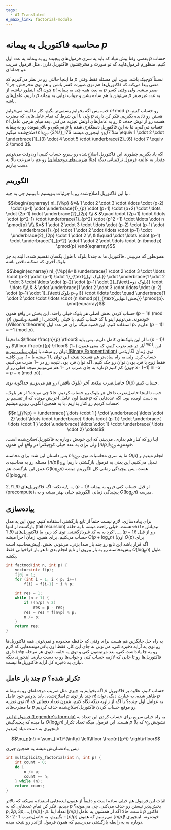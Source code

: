 ```yaml
---
tags:
  - AI Translated
e_maxx_link: factorial-modulo
---
```


# محاسبه فاکتوریل به پیمانه $p$

بعضی وقتا پیش میاد که باید یه سری فرمول‌های پیچیده رو به پیمانه یه عدد اول $p$ حساب کنیم. منظورم فرمول‌هاییه که تو صورت و مخرجشون فاکتوریل دارن، مثل فرمول ضریب دو جمله‌ای.

ما اینجا حالتی رو در نظر می‌گیریم که $p$ نسبتاً کوچیک باشه.
ببین، این مسئله فقط وقتی معنی پیدا می‌کنه که فاکتوریل‌ها هم توی صورت کسر باشن و هم توی مخرجش. چرا؟ چون اگه اینطور نباشه، از $p!$ به بعد، همه چی به پیمانه $p$ صفر میشه. ولی وقتی کسر داریم، عامل‌های $p$ می‌تونن با هم ساده بشن و جواب نهایی به پیمانه $p$ یه عدد غیرصفر باشه.

خب، پس اگه بخوایم رسمی‌تر بگیم، کار ما اینه: می‌خوایم $n! \bmod p$ رو حساب کنیم، ولی با این شرط که تمام عامل‌هایی که مضرب $p$ هستن رو نادیده بگیریم.
فکر کن داری $n!$ رو به عامل‌های اولش تجزیه می‌کنی، بعد میای هرچی عامل $p$ هست رو از توش حذف می‌کنی و باقی‌مونده رو به پیمانه $p$ حساب می‌کنی.
ما به این فاکتوریل *دستکاری شده* یا *اصلاح‌شده* میگیم $n!_{\%p}$.
مثلاً $7!_{\%3}$ اینجوری میشه: $7!_{\%3} \equiv 1 \cdot 2 \cdot \underbrace{1}_{3} \cdot 4 \cdot 5 \cdot \underbrace{2}_{6} \cdot 7 \equiv 2 \bmod 3$.

اگه یاد بگیریم چطوری این فاکتوریل اصلاح‌شده رو سریع حساب کنیم، اون‌وقت می‌تونیم مقدار یه عالمه فرمول ترکیبیاتی دیگه (مثلاً [ضریب‌های دوجمله‌ای](../combinatorics/binomial-coefficients.md)) رو هم با سرعت بالا به دست بیاریم.

## الگوریتم

بیا این فاکتوریل اصلاح‌شده رو با جزئیات بنویسیم تا ببینیم چی به چیه.

$$\begin{eqnarray}
n!_{\%p} &=& 1 \cdot 2 \cdot 3 \cdot \ldots \cdot (p-2) \cdot (p-1) \cdot \underbrace{1}_{p} \cdot (p+1) \cdot (p+2) \cdot \ldots \cdot (2p-1) \cdot \underbrace{2}_{2p} \\\
 & &\quad \cdot (2p+1) \cdot \ldots \cdot (p^2-1) \cdot \underbrace{1}_{p^2} \cdot (p^2 +1) \cdot \ldots \cdot n \pmod{p} \\\\
&=& 1 \cdot 2 \cdot 3 \cdot \ldots \cdot (p-2) \cdot (p-1) \cdot \underbrace{1}_{p} \cdot 1 \cdot 2 \cdot \ldots \cdot (p-1) \cdot \underbrace{2}_{2p} \cdot 1 \cdot 2 \\\
& &\quad \cdot \ldots \cdot (p-1) \cdot \underbrace{1}_{p^2} \cdot 1 \cdot 2 \cdot \ldots \cdot (n \bmod p) \pmod{p}
\end{eqnarray}$$

همونطور که می‌بینی، فاکتوریل ما به چندتا بلوک با طول یکسان تقسیم شده، البته به جز بلوک آخری که ممکنه ناقص باشه.

$$\begin{eqnarray}
n!_{\%p}&=& \underbrace{1 \cdot 2 \cdot 3 \cdot \ldots \cdot (p-2) \cdot (p-1) \cdot 1}_{\text{بلوک اول}} \cdot \underbrace{1 \cdot 2 \cdot 3 \cdot \ldots \cdot (p-2) \cdot (p-1) \cdot 2}_{\text{بلوک دوم}} \cdot \ldots \\\\
& & \cdot \underbrace{1 \cdot 2 \cdot 3 \cdot \ldots \cdot (p-2) \cdot (p-1) \cdot 1}_{\text{بلوک p-ام}} \cdot \ldots \cdot \quad \underbrace{1 \cdot 2 \cdot \cdot \ldots \cdot (n \bmod p)}_{\text{بخش انتهایی}} \pmod{p}.
\end{eqnarray}$$

حساب کردن بخش اصلی هر بلوک خیلی راحته. این بخش در واقع همون $(p-1)! \pmod p$ خودمونه.
می‌تونیم اینو با کد حساب کنیم، یا خیلی راحت‌تر، از قضیه ویلسون (Wilson's theorem) استفاده کنیم. این قضیه میگه برای هر عدد اول $p$، داریم: $(p-1)! \equiv -1 \pmod p$.

ما دقیقاً $\lfloor \frac{n}{p} \rfloor$ تا از این بلوک‌های کامل داریم، پس باید $(p-1)!$ رو $\lfloor \frac{n}{p} \rfloor$ بار در هم ضرب کنیم، که یعنی همون $(-1)^{\lfloor n/p \rfloor}$.
این توان رو میشه با [توان‌رسانی سریع (Binary Exponentiation)](binary-exp.md) توی زمان لگاریتمی حساب کرد. ولی یه راه ساده‌تر هم هست: نتیجه این توان یا $1$ میشه یا $-1$. پس کافیه فقط زوج یا فرد بودن توان رو چک کنیم. اگه توان فرد بود، نتیجه رو در $-1$ ضرب می‌کنیم. تازه به جای ضرب در $-1$ هم می‌تونیم نتیجه فعلی رو از $p$ کم کنیم (چون $x \cdot (-1) \equiv -x \equiv p-x \pmod p$).

حاصل‌ضرب تیکه‌ی آخر (بلوک ناقص) رو هم می‌تونیم جداگونه توی $O(p)$ حساب کنیم.

خب، تا اینجا حاصل‌ضرب داخل هر بلوک رو حساب کردیم. حالا چی مونده؟ از هر بلوک، فقط اون عامل آخریش مونده که از تقسیم بر $p$ به دست اومده بود. اگه عددهایی که حساب کردیم رو کنار بذاریم، با یه همچین الگویی روبرو میشیم:

$$n!_{\%p} = \underbrace{ \ldots \cdot 1 } \cdot \underbrace{ \ldots \cdot 2} \cdot \ldots \cdot \underbrace{ \ldots \cdot (p-1)} \cdot \underbrace{ \ldots \cdot 1 } \cdot \underbrace{ \ldots \cdot 1} \cdot \underbrace{ \ldots \cdot 2} \cdots$$

اینا رو که کنار هم بذاری، می‌بینی که این خودش دوباره یه فاکتوریل *اصلاح‌شده* است، ولی برای یه عدد خیلی کوچیکتر! در واقع این همون $\lfloor n / p \rfloor !_{\%p}$ خودمونه.

پس داستان این شد: برای محاسبه $n!_{\%p}$، ما یه سری محاسبات توی $O(p)$ انجام میدیم و مسئله رو به محاسبه‌ی $\lfloor n / p \rfloor !_{\%p}$ تبدیل می‌کنیم. این یعنی یه فرمول بازگشتی داریم!
عمق این بازگشت هم $O(\log_p n)$ هست. پس پیچیدگی زمانی کل الگوریتم میشه $O(p \log_p n)$.

یه نکته: اگه فاکتوریل‌های $0!, 1!, 2!, \dots, (p-1)!$ رو به پیمانه $p$ از قبل حساب کنی (precompute)، پیچیدگی زمانی الگوریتم خیلی بهتر میشه و به $O(\log_p n)$ میرسه.

## پیاده‌سازی

برای پیاده‌سازی، لازم نیست حتماً از تابع بازگشتی استفاده کنیم. چون این یه مدل بازگشت از انتها (tail recursion) هست، خیلی راحت میشه با یه حلقه `while` تبدیلش کرد به یه کد غیربازگشتی.
توی کد زیر، ما فاکتوریل‌های $0!, 1!, \dots, (p-1)!$ رو از قبل حساب می‌کنیم. برای همین، زمان اجرا میشه $O(p + \log_p n)$ (اون $O(p)$ برای پیش‌محاسبه است).
اگه قرار باشه این تابع رو چند بار صدا بزنی، می‌تونی بخش پیش‌محاسبه رو یه بار بیرون از تابع انجام بدی تا هر بار فراخوانی فقط $O(\log_p n)$ طول بکشه.

```cpp
int factmod(int n, int p) {
    vector<int> f(p);
    f[0] = 1;
    for (int i = 1; i < p; i++)
        f[i] = f[i-1] * i % p;

    int res = 1;
    while (n > 1) {
        if ((n/p) % 2)
            res = p - res;
        res = res * f[n%p] % p;
        n /= p;
    }
    return res;
}
```

یه راه حل جایگزین هم هست برای وقتی که حافظه محدوده و نمی‌تونی همه فاکتوریل‌ها رو توی یه آرایه ذخیره کنی. می‌تونی به جای این کار، فقط اون باقی‌مونده‌هایی که لازم داری (`n%p` توی هر مرحله) رو یه جا یادداشت کنی، بعد مرتبشون کنی و توی یه حلقه، فاکتوریل‌ها رو تا جایی که لازمه حساب کنی و جواب‌ها رو به دست بیاری. اینجوری دیگه نیازی به ذخیره کل آرایه فاکتوریل‌ها نیست.

## چند بار عامل $p$ تکرار شده؟

اگه بخوایم یه چیزی مثل ضریب دوجمله‌ای رو به پیمانه $p$ حساب کنیم، علاوه بر فاکتوریل اصلاح‌شده، باید بدونیم خود عامل $p$ چند بار توی $n!$ ظاهر شده. به عبارت دیگه، توان $p$ توی تجزیه $n!$ به عوامل اول چنده؟ یا اگه از زاویه دیگه نگاه کنیم، همون تعداد دفعاتی که ما مضرب‌های $p$ رو موقع حساب کردن فاکتوریل *اصلاح‌شده* حذف کردیم.

[فرمول لژاندر (Legendre's formula)](https://en.wikipedia.org/wiki/Legendre%27s_formula) یه راه خیلی سریع برای حساب کردن این تعداد به ما میده که پیچیدگیش $O(\log_p n)$ هست.
این فرمول میگه تعداد تکرار $p$ (که با $\nu_p$ نشونش میدیم) اینجوری به دست میاد:

$$\nu_p(n!) = \sum_{i=1}^{\infty} \left\lfloor \frac{n}{p^i} \right\rfloor$$

پس پیاده‌سازیش میشه یه همچین چیزی:

```cpp
int multiplicity_factorial(int n, int p) {
    int count = 0;
    do {
        n /= p;
        count += n;
    } while (n);
    return count;
}
```

اثبات این فرمول هم خیلی ساده‌ است و دقیقاً از همون ایده‌هایی استفاده می‌کنه که بالاتر دیدیم.
فکر کن تمام عددهایی که به $p$ بخش‌پذیر نیستن رو حذف می‌کنی. چی می‌مونه؟ $p, 2p, 3p, \dots, \lfloor n/p \rfloor \cdot p$. تعداد اینا $\lfloor n/p \rfloor$ تاست. حالا اگه از همشون یه عامل $p$ فاکتور بگیریم، به حاصل‌ضرب $1 \cdot 2 \cdot 3 \cdots \lfloor n/p \rfloor$ می‌رسیم که همون $\lfloor n/p \rfloor !$ خودمونه. اینجوری دوباره به یه رابطه بازگشتی می‌رسیم که همون فرمول لژاندر رو نتیجه میده.